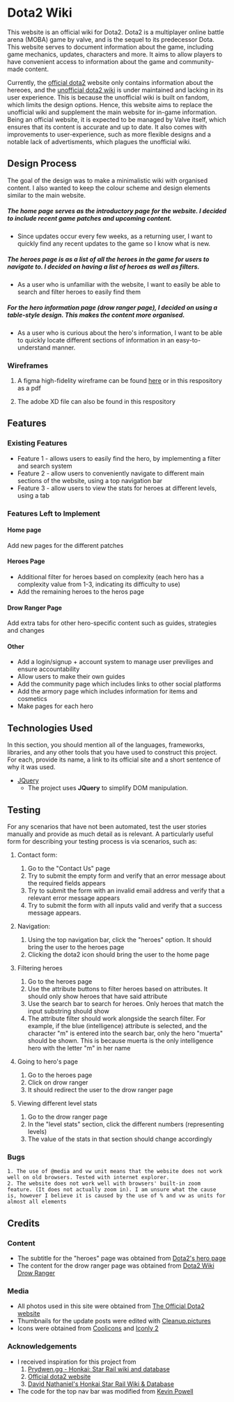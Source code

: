 # Dota2 Wiki

This website is an official wiki for Dota2. Dota2 is a multiplayer online battle arena (MOBA) game by valve, and is the sequel to its predecessor Dota. This website serves to document information about the game, including game mechanics, updates, characters and more. It aims to allow players to have convenient access to information about the game and community-made content. 

Currently, the [official dota2](https://www.dota2.com/home) website only contains information about the hereoes, and the [unofficial dota2 wiki](https://dota2.fandom.com/wiki/Dota_2_Wiki) is under maintained and lacking in its user experience. This is because the unofficial wiki is built on fandom, which limits the design options. Hence, this website aims to replace the unofficial wiki and supplement the main website for in-game information. Being an official website, it is expected to be managed by Valve itself, which ensures that its content is accurate and up to date. It also comes with improvements to user-experience, such as more flexible designs and a notable lack of advertisments, which plagues the unofficial wiki.

## Design Process
 
The goal of the design was to make a minimalistic wiki with organised content. I also wanted to keep the colour scheme and design elements similar to the main website.

##### The home page serves as the introductory page for the website. I decided to include recent game patches and upcoming content. 
- Since updates occur every few weeks, as a returning user, I want to quickly find any recent updates to the game so I know what is new.

##### The heroes page is as a list of all the heroes in the game for users to navigate to. I decided on having a list of heroes as well as filters.
- As a user who is unfamiliar with the website, I want to easily be able to search and filter heroes to easily find them

##### For the hero information page (drow ranger page), I decided on using a table-style design. This makes the content more organised.
- As a user who is curious about the hero's information, I want to be able to quickly locate different sections of information in an easy-to-understand manner.


### Wireframes
1. A figma high-fidelity wireframe can be found [here](https://www.figma.com/file/z5IDi21uUzYACzDcgAW1j6/FED-S10255731-Assignment-1) or in this respository as a pdf

2. The adobe XD file can also be found in this respository

## Features

 
### Existing Features
- Feature 1 - allows users to easily find the hero, by implementing a filter and search system
- Feature 2 - allow users to conveniently navigate to different main sections of the website, using a top navigation bar
- Feature 3 - allow users to view the stats for heroes at different levels, using a tab


### Features Left to Implement

#### Home page
Add new pages for the different patches
#### Heroes Page
- Additional filter for heroes based on complexity (each hero has a complexity value from 1-3, indicating its difficulty to use)
- Add the remaining heroes to the heros page

#### Drow Ranger Page
Add extra tabs for other hero-specific content such as guides, strategies and changes

#### Other
- Add a login/signup + account system to manage user previliges and ensure accountability
- Allow users to make their own guides
- Add the community page which includes links to other social platforms
- Add the armory page which includes information for items and cosmetics
- Make pages for each hero


## Technologies Used

In this section, you should mention all of the languages, frameworks, libraries, and any other tools that you have used to construct this project. For each, provide its name, a link to its official site and a short sentence of why it was used.

- [JQuery](https://jquery.com)
    - The project uses **JQuery** to simplify DOM manipulation.


## Testing

For any scenarios that have not been automated, test the user stories manually and provide as much detail as is relevant. A particularly useful form for describing your testing process is via scenarios, such as:

1. Contact form:
    1. Go to the "Contact Us" page
    2. Try to submit the empty form and verify that an error message about the required fields appears
    3. Try to submit the form with an invalid email address and verify that a relevant error message appears
    4. Try to submit the form with all inputs valid and verify that a success message appears.

1. Navigation:
    1. Using the top navigation bar, click the "heroes" option. It should bring the user to the heroes page
    2. Clicking the dota2 icon should bring the user to the home page


2. Filtering heroes
    1. Go to the heroes page
    2. Use the attribute buttons to filter heroes based on attributes. It should only show heroes that have said attribute
    3. Use the search bar to search for heroes. Only heroes that match the input substring should show
    4. The attribute filter should work alongside the search filter. For example, if the blue (intelligence) attribute is selected, and the character "m" is entered into the search bar, only the hero "muerta" should be shown. This is because muerta is the only intelligence hero with the letter "m" in her name

3. Going to hero's page
    1. Go to the heroes page
    2. Click on drow ranger
    3. It should redirect the user to the drow ranger page

4. Viewing different level stats
    1. Go to the drow ranger page
    2. In the "level stats" section, click the different numbers (representing levels)
    3. The value of the stats in that section should change accordingly

### Bugs
    1. The use of @media and vw unit means that the website does not work well on old browsers. Tested with internet explorer.
    2. The website does not work well with browsers' built-in zoom feature. (It does not actually zoom in). I am unsure what the cause is, however I believe it is caused by the use of % and vw as units for almost all elements


## Credits

### Content
- The subtitle for the "heroes" page was obtained from [Dota2's hero page](https://www.dota2.com/heroes)
- The content for the drow ranger page was obtained from [Dota2 Wiki Drow Ranger](https://dota2.fandom.com/wiki/Drow_Ranger)

### Media
- All photos used in this site were obtained from [The Official Dota2 website](https://www.dota2.com)
- Thumbnails for the update posts were edited with [Cleanup.pictures](https://cleanup.pictures/)
- Icons were obtained from [Coolicons](https://www.figma.com/community/file/800815864899415771/coolicons-free-iconset) and [Iconly 2](https://www.figma.com/community/file/996610000954670629)

### Acknowledgements

- I received inspiration for this project from 
    1. [Prydwen.gg - Honkai: Star Rail wiki and database](https://www.prydwen.gg/star-rail/)
    2. [Official dota2 website](www.dota2.com) 
    3. [David Nathaniel's Honkai Star Rail Wiki & Database](https://dribbble.com/shots/22782088-Honkai-Star-Rail-Wiki-Database) 
- The code for the top nav bar was modified from [Kevin Powell](https://www.youtube.com/watch?v=8QKOaTYvYUA)

